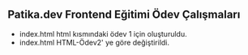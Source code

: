 ## Patika.dev Frontend Eğitimi Ödev Çalışmaları 
- index.html html kısmındaki ödev 1 için oluşturuldu.
- index.html HTML-Ödev2' ye göre değiştirildi.